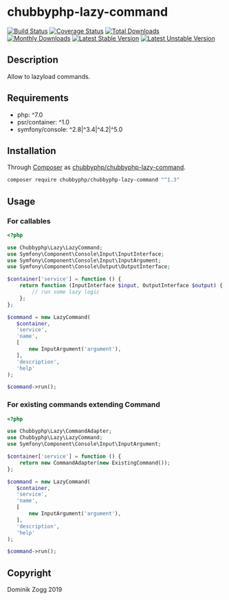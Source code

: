 # chubbyphp-lazy-command

[![Build Status](https://api.travis-ci.org/chubbyphp/chubbyphp-lazy-command.png?branch=master)](https://travis-ci.org/chubbyphp/chubbyphp-lazy-command)
[![Coverage Status](https://coveralls.io/repos/github/chubbyphp/chubbyphp-lazy-command/badge.svg?branch=master)](https://coveralls.io/github/chubbyphp/chubbyphp-lazy-command?branch=master)
[![Total Downloads](https://poser.pugx.org/chubbyphp/chubbyphp-lazy-command/downloads.png)](https://packagist.org/packages/chubbyphp/chubbyphp-lazy-command)
[![Monthly Downloads](https://poser.pugx.org/chubbyphp/chubbyphp-lazy-command/d/monthly)](https://packagist.org/packages/chubbyphp/chubbyphp-lazy-command)
[![Latest Stable Version](https://poser.pugx.org/chubbyphp/chubbyphp-lazy-command/v/stable.png)](https://packagist.org/packages/chubbyphp/chubbyphp-lazy-command)
[![Latest Unstable Version](https://poser.pugx.org/chubbyphp/chubbyphp-lazy-command/v/unstable)](https://packagist.org/packages/chubbyphp/chubbyphp-lazy-command)

## Description

Allow to lazyload commands.

## Requirements

 * php: ^7.0
 * psr/container: ^1.0
 * symfony/console: ^2.8|^3.4|^4.2|^5.0

## Installation

Through [Composer](http://getcomposer.org) as [chubbyphp/chubbyphp-lazy-command][1].

```sh
composer require chubbyphp/chubbyphp-lazy-command "^1.3"
```

## Usage

### For callables

```php
<?php

use Chubbyphp\Lazy\LazyCommand;
use Symfony\Component\Console\Input\InputInterface;
use Symfony\Component\Console\Input\InputArgument;
use Symfony\Component\Console\Output\OutputInterface;

$container['service'] = function () {
    return function (InputInterface $input, OutputInterface $output) {
        // run some lazy logic
    };
};

$command = new LazyCommand(
   $container,
   'service',
   'name',
   [
       new InputArgument('argument'),
   ],
   'description',
   'help'
);

$command->run();
```

### For existing commands extending Command

```php
<?php

use Chubbyphp\Lazy\CommandAdapter;
use Chubbyphp\Lazy\LazyCommand;
use Symfony\Component\Console\Input\InputArgument;

$container['service'] = function () {
    return new CommandAdapter(new ExistingCommand());
};

$command = new LazyCommand(
   $container,
   'service',
   'name',
   [
       new InputArgument('argument'),
   ],
   'description',
   'help'
);

$command->run();
```

[1]: https://packagist.org/packages/chubbyphp/chubbyphp-lazy-command

## Copyright

Dominik Zogg 2019
